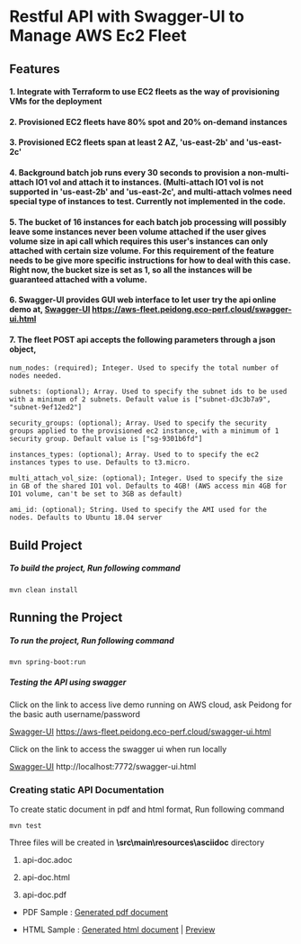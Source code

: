 # Restful API with Swagger-UI to Manage AWS Ec2 Fleet

## Features

#### 1. Integrate with Terraform to use EC2 fleets as the way of provisioning VMs for the deployment

#### 2. Provisioned EC2 fleets have 80% spot and 20% on-demand instances

#### 3. Provisioned EC2 fleets span at least 2 AZ, 'us-east-2b' and 'us-east-2c'

#### 4. Background batch job runs every 30 seconds to provision a non-multi-attach IO1 vol and attach it to instances. (Multi-attach IO1 vol is not supported in 'us-east-2b' and 'us-east-2c', and multi-attach volmes need special type of instances to test. Currently not implemented in the code.

#### 5. The bucket of 16 instances for each batch job processing will possibly leave some instances never been volume attached if the user gives volume size in api call which requires this user's instances can only attached with certain size volume. For this requirement of the feature needs to be give more specific instructions for how to deal with this case. Right now, the bucket size is set as 1, so all the instances will be guaranteed attached with a volume. 

#### 6. Swagger-UI provides GUI web interface to let user try the api online demo at, [Swagger-UI](https://aws-fleet.peidong.eco-perf.cloud/swagger-ui.html "Swagger-UI") https://aws-fleet.peidong.eco-perf.cloud/swagger-ui.html

#### 7. The fleet POST api accepts the following parameters through a json object, 

    num_nodes: (required); Integer. Used to specify the total number of nodes needed.

    subnets: (optional); Array. Used to specify the subnet ids to be used with a minimum of 2 subnets. Default value is ["subnet-d3c3b7a9", "subnet-9ef12ed2"]

    security_groups: (optional); Array. Used to specify the security groups applied to the provisioned ec2 instance, with a minimum of 1 security group. Default value is ["sg-9301b6fd"]

    instances_types: (optional); Array. Used to to specify the ec2 instances types to use. Defaults to t3.micro.

    multi_attach_vol_size: (optional); Integer. Used to specify the size in GB of the shared IO1 vol. Defaults to 4GB! (AWS access min 4GB for IO1 volume, can't be set to 3GB as default)

    ami_id: (optional); String. Used to specify the AMI used for the nodes. Defaults to Ubuntu 18.04 server

## Build Project

##### To build the project, Run following command
	mvn clean install

## Running the Project

##### To run the project, Run following command
	mvn spring-boot:run

##### Testing the API using swagger
Click on the link to access live demo running on AWS cloud, ask Peidong for the basic auth username/password

[Swagger-UI](https://aws-fleet.peidong.eco-perf.cloud/swagger-ui.html "Swagger-UI") https://aws-fleet.peidong.eco-perf.cloud/swagger-ui.html

Click on the link to access the swagger ui when run locally

[Swagger-UI](http://localhost:7772/swagger-ui.html "Swagger-UI") http://localhost:7772/swagger-ui.html

### Creating static API Documentation
To create static document in pdf and html format, Run following command

	mvn test
	
Three files will be created in **\src\main\resources\asciidoc** directory

1.  api-doc.adoc

2.  api-doc.html

3.  api-doc.pdf


* PDF Sample : 
[Generated pdf document](https://github.com/AtulRanjan/spring-boot2/tree/master/src/main/resources/asciidoc/api-doc.pdf "Generated pdf document") 


* HTML Sample : [Generated html document](https://github.com/AtulRanjan/spring-boot2/tree/master/src/main/resources/asciidoc/api-doc.html "Generated html document") | [Preview](http://htmlpreview.github.io/?https://github.com/AtulRanjan/spring-boot2/blob/master/src/main/resources/asciidoc/api-doc.html "View doc")